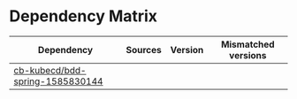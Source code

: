 # Dependency Matrix

Dependency | Sources | Version | Mismatched versions
---------- | ------- | ------- | -------------------
[cb-kubecd/bdd-spring-1585830144](https://github.com/cb-kubecd/bdd-spring-1585830144.git) |  | []() | 
